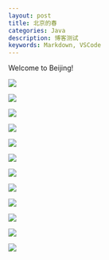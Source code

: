 ```yaml
---
layout: post
title: 北京的春
categories: Java
description: 博客测试
keywords: Markdown, VSCode
---
```


Welcome to Beijing!

![](/images/posts/beijing/1.jpg)

![](/images/posts/beijing/2.jpg)

![](/images/posts/beijing/3.jpg)

![](/images/posts/beijing/4.jpg)

![](/images/posts/beijing/5.jpg)

![](/images/posts/beijing/6.jpg)

![](/images/posts/beijing/7.jpg)

![](/images/posts/beijing/8.jpg)

![](/images/posts/beijing/9.jpg)

![](/images/posts/beijing/10.jpg)

![](/images/posts/beijing/11.jpg)

![](/images/posts/beijing/12.jpg)
